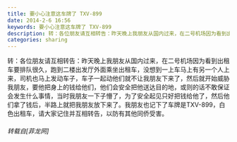 ```yaml
---
title: 要小心注意这车牌了 TXV-899
date: 2014-2-6 16:56
keywords: 要小心注意这车牌了 TXV-899
description: 转：各位朋友请互相转告：昨天晚上我朋友从国内过来，在二号机场因为看到出租车要排队很久，跑到二楼出发厅外面乘坐出租车，没想到一上车马上有另一个人上来，司机也马上发动车子，车子一起动他们就不让我朋友下来了，然后就开始威胁我朋友，要他把身上的钱给他们，他们会安全把他送达目的地，或则的话不敢保证会发生什么事情，当时我朋友一下子懵了，为了安全起见只好把钱给他了，然后他们拿了钱后，半路上就把我朋友放下来了。我朋友也记下了车牌是TXV-899，白色出租车，请大家记住并互相转告，以防有其他同侨受害。
categories: sharing
---
```

<td class="t_f" id="postmessage_96272">

转：各位朋友请互相转告：昨天晚上我朋友从国内过来，在二号机场因为看到出租车要排队很久，跑到二楼出发厅外面乘坐出租车，没想到一上车马上有另一个人上来，司机也马上发动车子，车子一起动他们就不让我朋友下来了，然后就开始威胁我朋友，要他把身上的钱给他们，他们会安全把他送达目的地，或则的话不敢保证会发生什么事情，当时我朋友一下子懵了，为了安全起见只好把钱给他了，然后他们拿了钱后，半路上就把我朋友放下来了。我朋友也记下了车牌是TXV-899，白色出租车，请大家记住并互相转告，以防有其他同侨受害。</td>
###### 转载自[菲龙网]